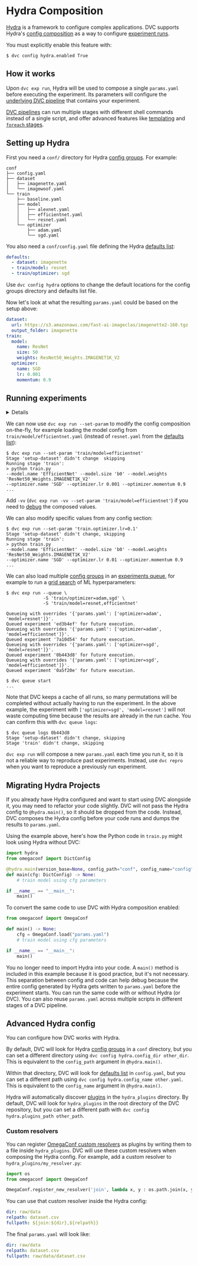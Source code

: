 # Hydra Composition

[Hydra](https://hydra.cc/) is a framework to configure complex applications. DVC
supports Hydra's [config composition] as a way to configure [experiment runs].

<admon type="info">

You must explicitly enable this feature with:

```cli
$ dvc config hydra.enabled True
```

</admon>

[config composition]:
  https://hydra.cc/docs/tutorials/basic/your_first_app/composition/
[experiment runs]: /doc/user-guide/experiment-management/running-experiments

## How it works

Upon `dvc exp run`, Hydra will be used to compose a single `params.yaml` before
executing the experiment. Its <abbr>parameters</abbr> will configure the
[underlying DVC pipeline](#running-experiments) that contains your experiment.

<admon type="tip">

[DVC pipelines] can run multiple stages with different shell commands instead of
a single script, and offer advanced features like [templating] and [`foreach`
stages].

[dvc pipelines]: /doc/user-guide/pipelines/defining-pipelines
[templating]: /doc/user-guide/project-structure/dvcyaml-files#templating
[`foreach` stages]:
  /doc/user-guide/project-structure/dvcyaml-files#foreach-stages

</admon>

## Setting up Hydra

First you need a `conf/` directory for Hydra [config groups]. For example:

```cli
conf
├── config.yaml
├── dataset
│   ├── imagenette.yaml
│   └── imagewoof.yaml
└── train
    ├── baseline.yaml
    ├── model
    │   ├── alexnet.yaml
    │   ├── efficientnet.yaml
    │   └── resnet.yaml
    └── optimizer
        ├── adam.yaml
        └── sgd.yaml
```

You also need a `conf/config.yaml` file defining the Hydra [defaults list]:

```yaml
defaults:
  - dataset: imagenette
  - train/model: resnet
  - train/optimizer: sgd
```

[config groups]:
  https://hydra.cc/docs/tutorials/basic/your_first_app/config_groups/
[defaults list]: https://hydra.cc/docs/tutorials/basic/your_first_app/defaults/

<admon type="tip">

Use `dvc config hydra` options to change the default locations for the config
groups directory and defaults list file.

</admon>

Now let's look at what the resulting `params.yaml` could be based on the setup
above:

```yaml
dataset:
  url: https://s3.amazonaws.com/fast-ai-imageclas/imagenette2-160.tgz
  output_folder: imagenette
train:
  model:
    name: ResNet
    size: 50
    weights: ResNet50_Weights.IMAGENET1K_V2
  optimizer:
    name: SGD
    lr: 0.001
    momentum: 0.9
```

## Running experiments

<details>

### Expand to set up a DVC pipeline.

Let's build an [experimental pipeline] with 2 stages. The first one downloads a dataset
and uses the parameters defined in the `dataset` section of `params.yaml`. The second
stage trains an ML model and uses the rest of the parameters (entire `train` group).

```yaml
stages:
  setup-dataset:
    cmd:
      - wget ${dataset.url} -O tmp.tgz
      - mkdir -p ${dataset.output_folder}
      - tar zxvf tmp.tgz -C ${dataset.output_folder}
      - rm tmp.tgz
    outs:
      - ${dataset.output_folder}
  train:
    cmd: python train.py
    deps:
      - ${dataset.output_folder}
    params:
      - train
```

[experimental pipeline]:
  /doc/user-guide/experiment-management/running-experiments#running-the-pipelines

<admon type="info">

We parametrize the shell commands above (`mkdir`, `tar`, `wget`) as well as
<abbr>output</abbr> and <abbr>dependency</abbr> paths (`outs`, `deps`) using
[templating] (`${}` _expression_).

[templating]: /doc/user-guide/project-structure/dvcyaml-files#templating

</admon>

<admon type="tip">

You can load the params with any YAML parsing library. In Python, you can use
the built-in `dvc.api.params_show()` or `OmegaConf.load("params.yaml")` (which
comes with Hydra).

[dictionary unpacking]:
  /doc/user-guide/project-structure/dvcyaml-files#dictionary-unpacking

</admon>

</details>

We can now use `dvc exp run --set-param` to modify the config composition
on-the-fly, for example loading the model config from
`train/model/efficientnet.yaml` (instead of `resnet.yaml` from the
[defaults list](#setting-up-hydra)):

```cli
$ dvc exp run --set-param 'train/model=efficientnet'
Stage 'setup-dataset' didn't change  skipping
Running stage 'train':
> python train.py
--model.name 'EfficientNet' --model.size 'b0' --model.weights 'ResNet50_Weights.IMAGENET1K_V2'
--optimizer.name 'SGD' --optimizer.lr 0.001 --optimizer.momentum 0.9
...
```

Add `-vv` (`dvc exp run -vv --set-param 'train/model=efficientnet'`) if you need
to [debug] the composed values.

We can also modify specific values from any config section:

```cli
$ dvc exp run --set-param 'train.optimizer.lr=0.1'
Stage 'setup-dataset' didn't change, skipping
Running stage 'train':
> python train.py
--model.name 'EfficientNet' --model.size 'b0' --model.weights 'ResNet50_Weights.IMAGENET1K_V2'
--optimizer.name 'SGD' --optimizer.lr 0.01 --optimizer.momentum 0.9
...
```

We can also load multiple [config groups](#setting-up-hydra) in an [experiments
queue], for example to run a [grid search] of ML hyperparameters:

```cli
$ dvc exp run --queue \
              -S 'train/optimizer=adam,sgd' \
              -S 'train/model=resnet,efficientnet'

Queueing with overrides '{'params.yaml': ['optimizer=adam', 'model=resnet']}'.
Queued experiment 'ed3b4ef' for future execution.
Queueing with overrides '{'params.yaml': ['optimizer=adam', 'model=efficientnet']}'.
Queued experiment '7a10d54' for future execution.
Queueing with overrides '{'params.yaml': ['optimizer=sgd', 'model=resnet']}'.
Queued experiment '0b443d8' for future execution.
Queueing with overrides '{'params.yaml': ['optimizer=sgd', 'model=efficientnet']}'.
Queued experiment '0a5f20e' for future execution.

$ dvc queue start
...
```

[experiments queue]:
  /doc/user-guide/experiment-management/running-experiments#the-experiments-queue
[grid search]:
  https://en.wikipedia.org/wiki/Hyperparameter_optimization#Grid_search

<admon type="info">

Note that DVC keeps a cache of all runs, so many permutations will be completed
without actually having to run the experiment. In the above example, the
experiment with `['optimizer=sgd', 'model=resnet']` will not waste computing
time because the results are already in the <abbr>run cache</abbr>. You can
confirm this with `dvc queue logs`:

```
$ dvc queue logs 0b443d8
Stage 'setup-dataset' didn't change, skipping
Stage 'train' didn't change, skipping
```

</admon>

`dvc exp run` will compose a new `params.yaml` each time you run it, so it is
not a reliable way to reproduce past experiments. Instead, use `dvc repro` when
you want to reproduce a previously run experiment.

[debug]: /doc/user-guide/pipelines/running-pipelines#debugging-stages

## Migrating Hydra Projects

If you already have Hydra configured and want to start using DVC alongside it,
you may need to refactor your code slightly. DVC will not pass the Hydra config
to `@hydra.main()`, so it should be dropped from the code. Instead, DVC composes
the Hydra config before your code runs and dumps the results to `params.yaml`.

Using the example above, here's how the Python code in `train.py` might look
using Hydra without DVC:

```python
import hydra
from omegaconf import DictConfig

@hydra.main(version_base=None, config_path="conf", config_name="config")
def main(cfg: DictConfig) -> None:
    # train model using cfg parameters

if __name__ == "__main__":
    main()
```

To convert the same code to use DVC with Hydra composition enabled:

```python
from omegaconf import OmegaConf

def main() -> None:
    cfg = OmegaConf.load("params.yaml")
    # train model using cfg parameters

if __name__ == "__main__":
    main()
```

You no longer need to import Hydra into your code. A `main()` method is included
in this example because it is good practice, but it's not necessary. This
separation between config and code can help debug because the entire config
generated by Hydra gets written to `params.yaml` before the experiment starts.
You can run the same code with or without Hydra (or DVC). You can also reuse
`params.yaml` across multiple scripts in different stages of a DVC pipeline.

## Advanced Hydra config

You can configure how DVC works with Hydra.

By default, DVC will look for Hydra [config groups] in a `conf` directory, but you
can set a different directory using `dvc config hydra.config_dir other_dir`. This
is equivalent to the `config_path` argument in `@hydra.main()`.

Within that directory, DVC will look for [defaults list] in `config.yaml`, but you
can set a different path using `dvc config hydra.config_name other.yaml`. This is
equivalent to the `config_name` argument in `@hydra.main()`.

Hydra will automatically discover [plugins] in the `hydra_plugins` directory. By
default, DVC will look for `hydra_plugins` in the root directory of the DVC
repository, but you can set a different path with
`dvc config hydra.plugins_path other_path`.

### Custom resolvers

You can register [OmegaConf custom resolvers] as plugins by writing them to a
file inside `hydra_plugins`. DVC will use these custom resolvers when composing
the Hydra config. For example, add a custom resolver to
`hydra_plugins/my_resolver.py`:

```python
import os
from omegaconf import OmegaConf

OmegaConf.register_new_resolver('join', lambda x, y : os.path.join(x, y))
```

You can use that custom resolver inside the Hydra config:

```yaml
dir: raw/data
relpath: dataset.csv
fullpath: ${join:${dir},${relpath}}
```

The final `params.yaml` will look like:

```yaml
dir: raw/data
relpath: dataset.csv
fullpath: raw/data/dataset.csv
```

[plugins]:
  https://hydra.cc/docs/advanced/plugins/develop/#automatic-plugin-discovery-process
[OmegaConf custom resolvers]:
  https://omegaconf.readthedocs.io/en/latest/custom_resolvers.html
